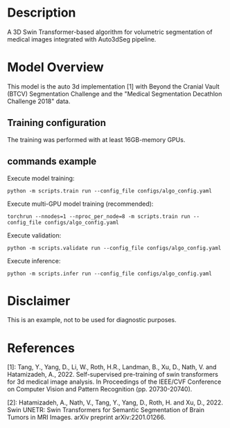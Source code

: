 # Description

A 3D Swin Transformer-based algorithm for volumetric segmentation of medical images integrated with Auto3dSeg pipeline.

# Model Overview

This model is the auto 3d implementation [1] with Beyond the Cranial Vault (BTCV) Segmentation Challenge and the "Medical Segmentation Decathlon Challenge 2018" data.

## Training configuration

The training was performed with at least 16GB-memory GPUs.

## commands example

Execute model training:

```
python -m scripts.train run --config_file configs/algo_config.yaml
```

Execute multi-GPU model training (recommended):

```
torchrun --nnodes=1 --nproc_per_node=8 -m scripts.train run --config_file configs/algo_config.yaml
```

Execute validation:

```
python -m scripts.validate run --config_file configs/algo_config.yaml
```

Execute inference:

```
python -m scripts.infer run --config_file configs/algo_config.yaml
```

# Disclaimer

This is an example, not to be used for diagnostic purposes.

# References

[1]: Tang, Y., Yang, D., Li, W., Roth, H.R., Landman, B., Xu, D., Nath, V. and Hatamizadeh, A., 2022. Self-supervised pre-training of swin transformers for 3d medical image analysis. In Proceedings of the IEEE/CVF Conference on Computer Vision and Pattern Recognition (pp. 20730-20740).

[2]: Hatamizadeh, A., Nath, V., Tang, Y., Yang, D., Roth, H. and Xu, D., 2022. Swin UNETR: Swin Transformers for Semantic Segmentation of Brain Tumors in MRI Images. arXiv preprint arXiv:2201.01266.
